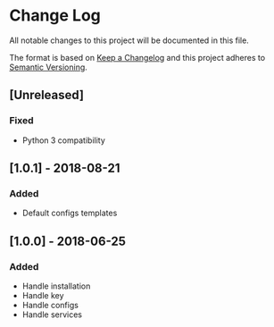 # Change Log
All notable changes to this project will be documented in this file.

The format is based on [Keep a Changelog](http://keepachangelog.com/)
and this project adheres to [Semantic Versioning](http://semver.org/).

## [Unreleased]
### Fixed
- Python 3 compatibility

## [1.0.1] - 2018-08-21
### Added
- Default configs templates

## [1.0.0] - 2018-06-25
### Added
- Handle installation
- Handle key
- Handle configs
- Handle services
